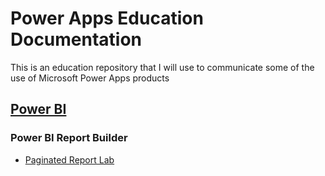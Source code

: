 # Power Apps Education Documentation
This is an education repository that I will use to communicate some of the use of Microsoft Power Apps products

## [Power BI](https://github.com/wralex/PowerAppsEd/tree/main/PowerBI)

### Power BI Report Builder

- [Paginated Report Lab](https://github.com/wralex/PowerAppsEd/blob/main/PowerBI/Paginated_Lab.md)
